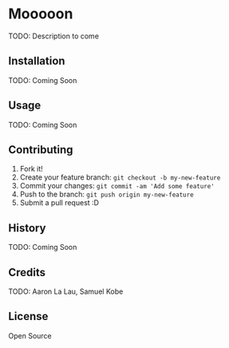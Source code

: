 # Mooooon

TODO: Description to come

## Installation

TODO: Coming Soon

## Usage

TODO: Coming Soon

## Contributing

1. Fork it!
2. Create your feature branch: `git checkout -b my-new-feature`
3. Commit your changes: `git commit -am 'Add some feature'`
4. Push to the branch: `git push origin my-new-feature`
5. Submit a pull request :D

## History

TODO: Coming Soon

## Credits

TODO: Aaron La Lau, Samuel Kobe

## License

Open Source